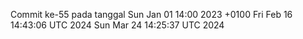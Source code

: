 Commit ke-55 pada tanggal Sun Jan 01 14:00 2023 +0100
Fri Feb 16 14:43:06 UTC 2024
Sun Mar 24 14:25:37 UTC 2024
